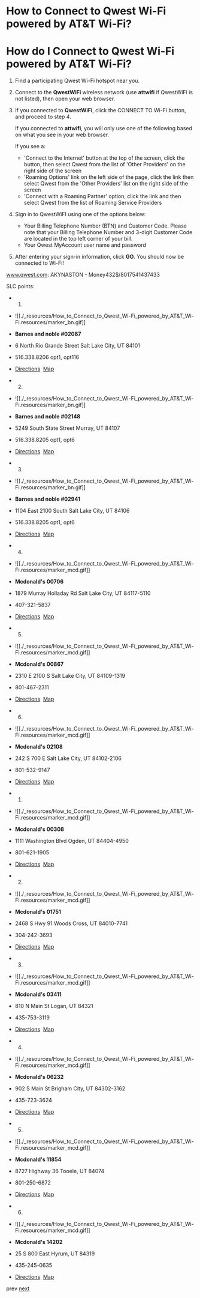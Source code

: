 # How to Connect to Qwest Wi-Fi powered by AT&T Wi-Fi?

# How do I Connect to Qwest Wi-Fi powered by AT&T Wi-Fi?

1. Find a participating Qwest Wi-Fi hotspot near you.
2. Connect to the **QwestWiFi** wireless network (use **attwifi** if QwestWiFi is not listed), then open your web browser.
3. If you connected to **QwestWiFi**, click the CONNECT TO Wi-Fi button, and proceed to step 4.
	
	If you connected to **attwifi**, you will only use one of the following based on what you see in your web browser.
	
	If you see a:
	
	* 'Connect to the Internet' button at the top of the screen, click the button, then select Qwest from the list of 'Other Providers' on the right side of the screen
	* 'Roaming Options' link on the left side of the page, click the link then select Qwest from the 'Other Providers' list on the right side of the screen
	* 'Connect with a Roaming Partner' option, click the link and then select Qwest from the list of Roaming Service Providers
4. Sign in to QwestWiFI using one of the options below:
	* Your Billing Telephone Number (BTN) and Customer Code. Please note that your Billing Telephone Number and 3-digit Customer Code are located in the top left corner of your bill.
	* Your Qwest MyAccount user name and password
5. After entering your sign-in information, click **GO**. You should now be connected to Wi-Fi!

www.qwest.com: AKYNASTON - Money432$/8017541437433

SLC points:

* 1.
* ![[./_resources/How_to_Connect_to_Qwest_Wi-Fi_powered_by_AT&T_Wi-Fi.resources/marker_bn.gif]]
* **Barnes and noble #02087**
* 6 North Rio Grande Street
	Salt Lake City, UT 84101
* 516.338.8206 opt1, opt116
* [Directions](http://maps.google.com/maps?z=14&daddr=6%20North%20Rio%20Grande%20Street%2CSalt%20Lake%20City%2CUT%2084101%20%28Barnes%20and%20noble%20%2302087%29)  [Map](http://maps.google.com/maps?z=14&q=6%20North%20Rio%20Grande%20Street%2CSalt%20Lake%20City%2CUT%2084101%20%28Barnes%20and%20noble%20%2302087%29)
* 2.
* ![[./_resources/How_to_Connect_to_Qwest_Wi-Fi_powered_by_AT&T_Wi-Fi.resources/marker_bn.gif]]
* **Barnes and noble #02148**
* 5249 South State Street
	Murray, UT 84107
* 516.338.8205 opt1, opt6
* [Directions](http://maps.google.com/maps?z=14&daddr=5249%20South%20State%20Street%2CMurray%2CUT%2084107%20%28Barnes%20and%20noble%20%2302148%29)  [Map](http://maps.google.com/maps?z=14&q=5249%20South%20State%20Street%2CMurray%2CUT%2084107%20%28Barnes%20and%20noble%20%2302148%29)
* 3.
* ![[./_resources/How_to_Connect_to_Qwest_Wi-Fi_powered_by_AT&T_Wi-Fi.resources/marker_bn.gif]]
* **Barnes and noble #02941**
* 1104 East 2100 South
	Salt Lake City, UT 84106
* 516.338.8205 opt1, opt6
* [Directions](http://maps.google.com/maps?z=14&daddr=1104%20East%202100%20South%2CSalt%20Lake%20City%2CUT%2084106%20%28Barnes%20and%20noble%20%2302941%29)  [Map](http://maps.google.com/maps?z=14&q=1104%20East%202100%20South%2CSalt%20Lake%20City%2CUT%2084106%20%28Barnes%20and%20noble%20%2302941%29)
* 4.
* ![[./_resources/How_to_Connect_to_Qwest_Wi-Fi_powered_by_AT&T_Wi-Fi.resources/marker_mcd.gif]]
* **Mcdonald's 00706**
* 1879 Murray Holladay Rd
	Salt Lake City, UT 84117-5110
* 407-321-5837
* [Directions](http://maps.google.com/maps?z=14&daddr=1879%20Murray%20Holladay%20Rd%2CSalt%20Lake%20City%2CUT%2084117-5110%20%28Mcdonald%26%2339%3Bs%2000706%29)  [Map](http://maps.google.com/maps?z=14&q=1879%20Murray%20Holladay%20Rd%2CSalt%20Lake%20City%2CUT%2084117-5110%20%28Mcdonald%26%2339%3Bs%2000706%29)
* 5.
* ![[./_resources/How_to_Connect_to_Qwest_Wi-Fi_powered_by_AT&T_Wi-Fi.resources/marker_mcd.gif]]
* **Mcdonald's 00867**
* 2310 E 2100 S
	Salt Lake City, UT 84109-1319
* 801-467-2311
* [Directions](http://maps.google.com/maps?z=14&daddr=2310%20E%202100%20S%2CSalt%20Lake%20City%2CUT%2084109-1319%20%28Mcdonald%26%2339%3Bs%2000867%29)  [Map](http://maps.google.com/maps?z=14&q=2310%20E%202100%20S%2CSalt%20Lake%20City%2CUT%2084109-1319%20%28Mcdonald%26%2339%3Bs%2000867%29)
* 6.
* ![[./_resources/How_to_Connect_to_Qwest_Wi-Fi_powered_by_AT&T_Wi-Fi.resources/marker_mcd.gif]]
* **Mcdonald's 02108**
* 242 S 700 E
	Salt Lake City, UT 84102-2106
* 801-532-9147
* [Directions](http://maps.google.com/maps?z=14&daddr=242%20S%20700%20E%2CSalt%20Lake%20City%2CUT%2084102-2106%20%28Mcdonald%26%2339%3Bs%2002108%29)  [Map](http://maps.google.com/maps?z=14&q=242%20S%20700%20E%2CSalt%20Lake%20City%2CUT%2084102-2106%20%28Mcdonald%26%2339%3Bs%2002108%29)

* 1.
* ![[./_resources/How_to_Connect_to_Qwest_Wi-Fi_powered_by_AT&T_Wi-Fi.resources/marker_mcd.gif]]
* **Mcdonald's 00308**
* 1111 Washington Blvd
	Ogden, UT 84404-4950
* 801-621-1905
* [Directions](http://maps.google.com/maps?z=14&daddr=1111%20Washington%20Blvd%2COgden%2CUT%2084404-4950%20%28Mcdonald%26%2339%3Bs%2000308%29)  [Map](http://maps.google.com/maps?z=14&q=1111%20Washington%20Blvd%2COgden%2CUT%2084404-4950%20%28Mcdonald%26%2339%3Bs%2000308%29)
* 2.
* ![[./_resources/How_to_Connect_to_Qwest_Wi-Fi_powered_by_AT&T_Wi-Fi.resources/marker_mcd.gif]]
* **Mcdonald's 01751**
* 2468 S Hwy 91
	Woods Cross, UT 84010-7741
* 304-242-3693
* [Directions](http://maps.google.com/maps?z=14&daddr=2468%20S%20Hwy%2091%2CWoods%20Cross%2CUT%2084010-7741%20%28Mcdonald%26%2339%3Bs%2001751%29)  [Map](http://maps.google.com/maps?z=14&q=2468%20S%20Hwy%2091%2CWoods%20Cross%2CUT%2084010-7741%20%28Mcdonald%26%2339%3Bs%2001751%29)
* 3.
* ![[./_resources/How_to_Connect_to_Qwest_Wi-Fi_powered_by_AT&T_Wi-Fi.resources/marker_mcd.gif]]
* **Mcdonald's 03411**
* 810 N Main St
	Logan, UT 84321
* 435-753-3119
* [Directions](http://maps.google.com/maps?z=14&daddr=810%20N%20Main%20St%2CLogan%2CUT%2084321%20%28Mcdonald%26%2339%3Bs%2003411%29)  [Map](http://maps.google.com/maps?z=14&q=810%20N%20Main%20St%2CLogan%2CUT%2084321%20%28Mcdonald%26%2339%3Bs%2003411%29)
* 4.
* ![[./_resources/How_to_Connect_to_Qwest_Wi-Fi_powered_by_AT&T_Wi-Fi.resources/marker_mcd.gif]]
* **Mcdonald's 06232**
* 902 S Main St
	Brigham City, UT 84302-3162
* 435-723-3624
* [Directions](http://maps.google.com/maps?z=14&daddr=902%20S%20Main%20St%2CBrigham%20City%2CUT%2084302-3162%20%28Mcdonald%26%2339%3Bs%2006232%29)  [Map](http://maps.google.com/maps?z=14&q=902%20S%20Main%20St%2CBrigham%20City%2CUT%2084302-3162%20%28Mcdonald%26%2339%3Bs%2006232%29)
* 5.
* ![[./_resources/How_to_Connect_to_Qwest_Wi-Fi_powered_by_AT&T_Wi-Fi.resources/marker_mcd.gif]]
* **Mcdonald's 11854**
* 8727 Highway 36
	Tooele, UT 84074
* 801-250-6872
* [Directions](http://maps.google.com/maps?z=14&daddr=8727%20Highway%2036%2CTooele%2CUT%2084074%20%28Mcdonald%26%2339%3Bs%2011854%29)  [Map](http://maps.google.com/maps?z=14&q=8727%20Highway%2036%2CTooele%2CUT%2084074%20%28Mcdonald%26%2339%3Bs%2011854%29)
* 6.
* ![[./_resources/How_to_Connect_to_Qwest_Wi-Fi_powered_by_AT&T_Wi-Fi.resources/marker_mcd.gif]]
* **Mcdonald's 14202**
* 25 S 800 East
	Hyrum, UT 84319
* 435-245-0635
* [Directions](http://maps.google.com/maps?z=14&daddr=25%20S%20800%20East%2CHyrum%2CUT%2084319%20%28Mcdonald%26%2339%3Bs%2014202%29)  [Map](http://maps.google.com/maps?z=14&q=25%20S%20800%20East%2CHyrum%2CUT%2084319%20%28Mcdonald%26%2339%3Bs%2014202%29)

prev [next](http://www.qwestwifilocator.com/index.html?refCode=RES000002330#)
